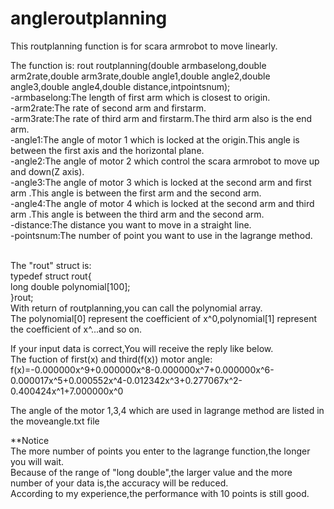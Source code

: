 # angleroutplanning

This routplanning function is for scara armrobot to move linearly.

The function is:
rout routplanning(double armbaselong,double arm2rate,double arm3rate,double angle1,double angle2,double angle3,double angle4,double distance,intpointsnum);
</br>-armbaselong:The length of first arm which is closest to origin.
</br>-arm2rate:The rate of second arm and firstarm.
</br>-arm3rate:The rate of third arm and firstarm.The third arm also is the end arm.
</br>-angle1:The angle of motor 1 which is locked at the origin.This angle is between the first axis and the horizontal plane.
</br>-angle2:The angle of motor 2 which control the scara armrobot to move up and down(Z axis).
</br>-angle3:The angle of motor 3 which is locked at the second arm and first arm .This angle is between the first arm and the second arm.
</br>-angle4:The angle of motor 4 which is locked at the second arm and third arm .This angle is between the third arm and the second arm.
</br>-distance:The distance you want to move in a straight line.
</br>-pointsnum:The number of point you want to use in the lagrange method.

</br>The "rout" struct is:
</br>typedef struct rout{
</br>    long double polynomial[100];
</br>}rout;
</br>With return of routplanning,you can call the polynomial array.
</br>The polynomial[0] represent the coefficient of x^0,polynomial[1] represent the coefficient of x^...and so on.

If your input data is correct,You will receive the reply like below.
</br>The fuction of first(x) and third(f(x)) motor angle:
</br>f(x)=-0.000000x^9+0.000000x^8-0.000000x^7+0.000000x^6-0.000017x^5+0.000552x^4-0.012342x^3+0.277067x^2-0.400424x^1+7.000000x^0

The angle of the motor 1,3,4 which are used in lagrange method are listed in the moveangle.txt file

**Notice
</br>The more number of points you enter to the lagrange function,the longer you will wait.
</br>Because of the range of "long double",the larger value and the more number of your data is,the accuracy will be reduced.
</br>According to my experience,the performance with 10 points is still good.

